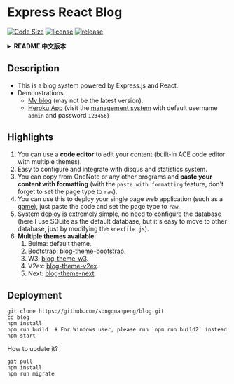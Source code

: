 # Express React Blog
[![Code Size](https://img.shields.io/github/languages/code-size/songquanpeng/blog)](https://github.com/songquanpeng/blog) 
[![license](https://img.shields.io/github/license/songquanpeng/blog)](https://github.com/songquanpeng/blog) 
[![release](https://img.shields.io/github/v/release/songquanpeng/blog)](https://github.com/songquanpeng/blog/releases)

<details>
<summary><strong>README 中文版本</strong></summary>
<div>

## 描述
1. 这是一个后端采用 Express.js ，而管理端采用 React 的博客系统。
2. 项目地址：https://github.com/songquanpeng/express-react-blog
3. 演示
 + [我的博客](https://iamazing.cn/) (可能并非最新版本).
 + [Heroku App](https://express-react-blog.herokuapp.com/) ([后台管理系统地址](https://express-react-blog.herokuapp.com/admin/) 默认用户名 `admin` 以及密码 `123456`)

## 亮点
1. 使用代码编辑器编辑内容（内置 ACE 代码编辑器，包含多种主题）。
2. 易于配置以及与 disqus 评论系统，访问统计系统整合。
3. 你可以从 OneNote 等软件中复制内容其带有格式（需要打开 `paste with formatting` 功能并设置页面类型为 `raw`），这意味着你可以将 OneNote 中的笔记发布到你的博客上！
4. 你可以使用本博客系统部署你的单页面 Web 应用（例如一个[游戏](https://iamazing.cn/page/online-battle-city)），只需要把代码粘贴进来并设置页面类型为 `raw`。
5. 本系统部署起来非常简单，无需配置数据库（此处用的是 SQLite，但是迁移到其他数据库也很简单，修改 `knexfile.js` 配置文件即可）。
6. 多种主题可供选择：
    1. Bulma：Bulma CSS 风格主题，也是内置的默认主题。
    2. Bootstrap：[Bootstrap 风格主题](https://github.com/songquanpeng/blog-theme-bootstrap)。
    3. W3：[W3.css 风格主题](https://github.com/songquanpeng/blog-theme-w3)。
    4. V2ex: [V2ex 风格主题](https://github.com/songquanpeng/blog-theme-v2ex)。
    5. Next: [Hexo Next 风格主题](https://github.com/songquanpeng/blog-theme-next).


## 部署
```shell script
git clone https://github.com/songquanpeng/blog.git
cd blog
npm install
npm run build  # Windows 用户运行 `npm run build2`
npm start
```

如何更新？
```shell script
git pull
npm install
npm run migrate
``` 
</div>
</details>

## Description
+ This is a blog system powered by Express.js and React.
+ Demonstrations
    + [My blog](https://iamazing.cn/) (may not be the latest version).
    + [Heroku App](https://express-react-blog.herokuapp.com/) (visit the [management system](https://express-react-blog.herokuapp.com/admin/) with default username `admin` and password `123456`)

## Highlights
1. You can use a **code editor** to edit your content (built-in ACE code editor with multiple themes).
2. Easy to configure and integrate with disqus and statistics system.
3. You can copy from OneNote or any other programs and **paste your content with formatting** (with the `paste with formatting` feature, don't forget to set the page type to `raw`).
4. You can use this to deploy your single page web application (such as a [game](https://iamazing.cn/page/online-battle-city)), just paste the code and set the page type to `raw`.
5. System deploy is extremely simple, no need to configure the database (here I use SQLite as the default database, but it's easy to move to other database, just by modifying the `knexfile.js`).
6. **Multiple themes available**:
    1. Bulma: default theme.
    2. Bootstrap: [blog-theme-bootstrap](https://github.com/songquanpeng/blog-theme-bootstrap).
    3. W3: [blog-theme-w3](https://github.com/songquanpeng/blog-theme-w3).
    4. V2ex: [blog-theme-v2ex](https://github.com/songquanpeng/blog-theme-v2ex).
    5. Next: [blog-theme-next](https://github.com/songquanpeng/blog-theme-next).

## Deployment
```shell script
git clone https://github.com/songquanpeng/blog.git
cd blog
npm install
npm run build  # For Windows user, please run `npm run build2` instead
npm start
```

How to update it?
```shell script
git pull
npm install
npm run migrate
``` 
